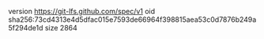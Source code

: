 version https://git-lfs.github.com/spec/v1
oid sha256:73cd4313e4d5dfac015e7593de66964f398815aea53c0d7876b249a5f294de1d
size 2864
